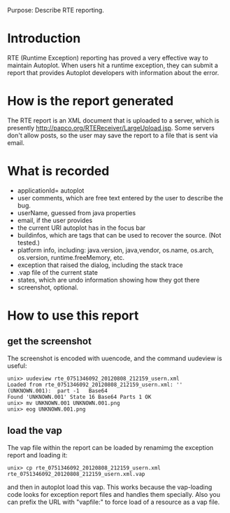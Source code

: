 Purpose: Describe RTE reporting.

# Introduction

RTE (Runtime Exception) reporting has proved a very effective way to
maintain Autoplot. When users hit a runtime exception, they can submit a
report that provides Autoplot developers with information about the
error.

# How is the report generated

The RTE report is an XML document that is uploaded to a server, which is
presently <http://papco.org/RTEReceiver/LargeUpload.jsp>. Some servers
don't allow posts, so the user may save the report to a file that is
sent via email.

# What is recorded

  - applicationId= autoplot
  - user comments, which are free text entered by the user to describe
    the bug.
  - userName, guessed from java properties
  - email, if the user provides
  - the current URI autoplot has in the focus bar
  - buildinfos, which are tags that can be used to recover the source.
    (Not tested.)
  - platform info, including: java.version, java,vendor, os.name,
    os.arch, os.version, runtime.freeMemory, etc.
  - exception that raised the dialog, including the stack trace
  - .vap file of the current state
  - states, which are undo information showing how they got there
  - screenshot, optional.

# How to use this report

## get the screenshot

The screenshot is encoded with uuencode, and the command uudeview is
useful:

```
unix> uudeview rte_0751346092_20120808_212159_usern.xml
Loaded from rte_0751346092_20120808_212159_usern.xml: '' (UNKNOWN.001):  part -1   Base64                                                                      
Found 'UNKNOWN.001' State 16 Base64 Parts 1 OK
unix> mv UNKNOWN.001 UNKNOWN.001.png
unix> eog UNKNOWN.001.png
```

## load the vap

The vap file within the report can be loaded by renamimg the exception
report and loading it:

```
unix> cp rte_0751346092_20120808_212159_usern.xml rte_0751346092_20120808_212159_usern.xml.vap
```

and then in autoplot load this vap. This works because the vap-loading
code looks for exception report files and handles them specially. Also
you can prefix the URL with "vapfile:" to force load of a resource as a
vap file.

